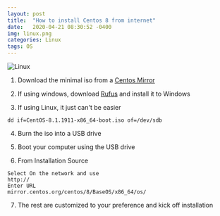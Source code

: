 ```yaml
---
layout: post
title:  "How to install Centos 8 from internet"
date:   2020-04-21 08:30:52 -0400
img: linux.png
categories: Linux
tags: OS
---
```


![Linux]({{site.baseurl}}/images/linux.png)

1. Download the minimal iso from a [Centos Mirror][centos-iso]

2. If using windows, download [Rufus][Rufus] and install it to Windows

3. If using Linux, it just can't be easier
```
dd if=CentOS-8.1.1911-x86_64-boot.iso of=/dev/sdb
```
4. Burn the iso into a USB drive

5. Boot your computer using the USB drive

6. From Installation Source
```
Select On the network and use 
http://
Enter URL 
mirror.centos.org/centos/8/BaseOS/x86_64/os/
```
7. The rest are customized to your preference and kick off installation

[centos-iso]: http://mirror.csclub.uwaterloo.ca/centos/8.1.1911/isos/x86_64/
[Rufus]: https://rufus.ie/

